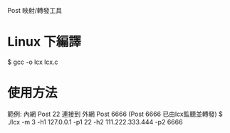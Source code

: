 Post 映射/轉發工具

# Linux 下編譯
$ gcc -o lcx lcx.c

# 使用方法
範例: 內網 Post 22 連接到 外網 Post 6666 (Post 6666 已由lcx監聽並轉發)
$ ./lcx -m 3 -h1 127.0.0.1 -p1 22 -h2 111.222.333.444 -p2 6666

